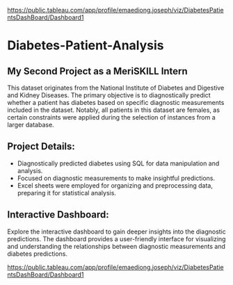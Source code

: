 https://public.tableau.com/app/profile/emaediong.joseph/viz/DiabetesPatientsDashBoard/Dashboard1
# Diabetes-Patient-Analysis
## My Second Project as a MeriSKILL Intern

This dataset originates from the National Institute of Diabetes and Digestive and Kidney Diseases. The primary objective is to diagnostically predict whether a patient has diabetes based on specific diagnostic measurements included in the dataset. Notably, all patients in this dataset are females, as certain constraints were applied during the selection of instances from a larger database.

## Project Details:

- Diagnostically predicted diabetes using SQL for data manipulation and analysis.
- Focused on diagnostic measurements to make insightful predictions.
- Excel sheets were employed for organizing and preprocessing data, preparing it for statistical analysis.

## Interactive Dashboard:

Explore the interactive dashboard to gain deeper insights into the diagnostic predictions. The dashboard provides a user-friendly interface for visualizing and understanding the relationships between diagnostic measurements and diabetes predictions.


https://public.tableau.com/app/profile/emaediong.joseph/viz/DiabetesPatientsDashBoard/Dashboard1
